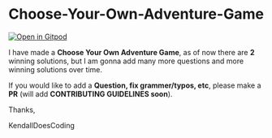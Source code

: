 # Choose-Your-Own-Adventure-Game

[![Open in Gitpod](https://gitpod.io/button/open-in-gitpod.svg)](https://gitpod.io/#https://github.com/KendallDoesCoding/Choose-Your-Own-Adventure-Game])

I have made a **Choose Your Own Adventure Game**, as of now there are **2** winning solutions, but I am gonna add many more questions and more winning solutions over time.

If you would like to add a **Question, fix grammer/typos, etc**, please make a **PR** (will add **CONTRIBUTING GUIDELINES soon**).

Thanks,

KendallDoesCoding
